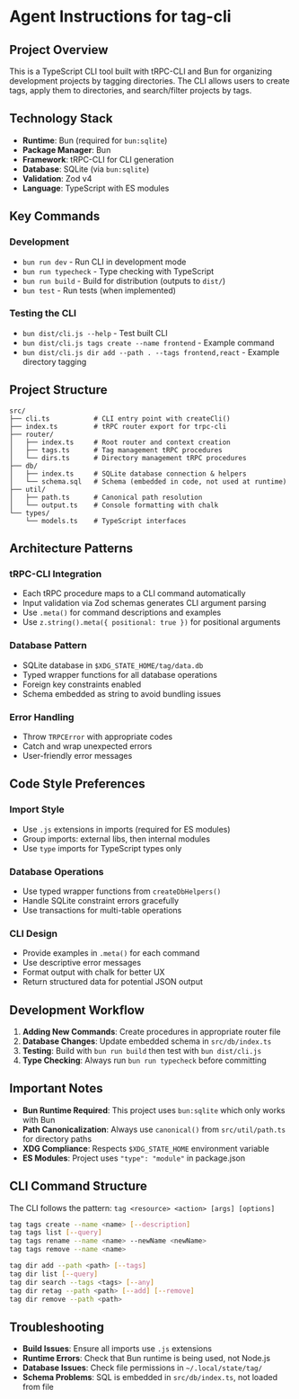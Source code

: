 # Agent Instructions for tag-cli

## Project Overview
This is a TypeScript CLI tool built with tRPC-CLI and Bun for organizing development projects by tagging directories. The CLI allows users to create tags, apply them to directories, and search/filter projects by tags.

## Technology Stack
- **Runtime**: Bun (required for `bun:sqlite`)
- **Package Manager**: Bun
- **Framework**: tRPC-CLI for CLI generation
- **Database**: SQLite (via `bun:sqlite`)
- **Validation**: Zod v4
- **Language**: TypeScript with ES modules

## Key Commands

### Development
- `bun run dev` - Run CLI in development mode
- `bun run typecheck` - Type checking with TypeScript
- `bun run build` - Build for distribution (outputs to `dist/`)
- `bun test` - Run tests (when implemented)

### Testing the CLI
- `bun dist/cli.js --help` - Test built CLI
- `bun dist/cli.js tags create --name frontend` - Example command
- `bun dist/cli.js dir add --path . --tags frontend,react` - Example directory tagging

## Project Structure

```
src/
├── cli.ts           # CLI entry point with createCli()
├── index.ts         # tRPC router export for trpc-cli
├── router/
│   ├── index.ts     # Root router and context creation
│   ├── tags.ts      # Tag management tRPC procedures
│   └── dirs.ts      # Directory management tRPC procedures
├── db/
│   ├── index.ts     # SQLite database connection & helpers
│   └── schema.sql   # Schema (embedded in code, not used at runtime)
├── util/
│   ├── path.ts      # Canonical path resolution
│   └── output.ts    # Console formatting with chalk
└── types/
    └── models.ts    # TypeScript interfaces
```

## Architecture Patterns

### tRPC-CLI Integration
- Each tRPC procedure maps to a CLI command automatically
- Input validation via Zod schemas generates CLI argument parsing
- Use `.meta()` for command descriptions and examples
- Use `z.string().meta({ positional: true })` for positional arguments

### Database Pattern
- SQLite database in `$XDG_STATE_HOME/tag/data.db`
- Typed wrapper functions for all database operations
- Foreign key constraints enabled
- Schema embedded as string to avoid bundling issues

### Error Handling
- Throw `TRPCError` with appropriate codes
- Catch and wrap unexpected errors
- User-friendly error messages

## Code Style Preferences

### Import Style
- Use `.js` extensions in imports (required for ES modules)
- Group imports: external libs, then internal modules
- Use `type` imports for TypeScript types only

### Database Operations
- Use typed wrapper functions from `createDbHelpers()`
- Handle SQLite constraint errors gracefully
- Use transactions for multi-table operations

### CLI Design
- Provide examples in `.meta()` for each command
- Use descriptive error messages
- Format output with chalk for better UX
- Return structured data for potential JSON output

## Development Workflow

1. **Adding New Commands**: Create procedures in appropriate router file
2. **Database Changes**: Update embedded schema in `src/db/index.ts`
3. **Testing**: Build with `bun run build` then test with `bun dist/cli.js`
4. **Type Checking**: Always run `bun run typecheck` before committing

## Important Notes

- **Bun Runtime Required**: This project uses `bun:sqlite` which only works with Bun
- **Path Canonicalization**: Always use `canonical()` from `src/util/path.ts` for directory paths
- **XDG Compliance**: Respects `$XDG_STATE_HOME` environment variable
- **ES Modules**: Project uses `"type": "module"` in package.json

## CLI Command Structure

The CLI follows the pattern: `tag <resource> <action> [args] [options]`

```bash
tag tags create --name <name> [--description]
tag tags list [--query]
tag tags rename --name <name> --newName <newName>
tag tags remove --name <name>

tag dir add --path <path> [--tags]
tag dir list [--query]  
tag dir search --tags <tags> [--any]
tag dir retag --path <path> [--add] [--remove]
tag dir remove --path <path>
```

## Troubleshooting

- **Build Issues**: Ensure all imports use `.js` extensions
- **Runtime Errors**: Check that Bun runtime is being used, not Node.js
- **Database Issues**: Check file permissions in `~/.local/state/tag/`
- **Schema Problems**: SQL is embedded in `src/db/index.ts`, not loaded from file
